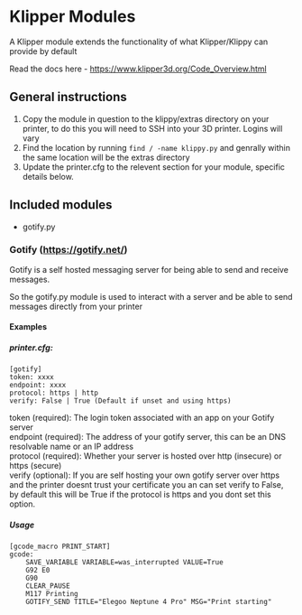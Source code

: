 # Klipper Modules

A Klipper module extends the functionality of what Klipper/Klippy can provide by default

Read the docs here - https://www.klipper3d.org/Code_Overview.html

## General instructions

1. Copy the module in question to the klippy/extras directory on your printer, to do this you will need to SSH into your 3D printer. Logins will vary
2. Find the location by running `find / -name klippy.py` and genrally within the same location will be the extras directory
3. Update the printer.cfg to the relevent section for your module, specific details below.


## Included modules

- gotify.py

### Gotify (https://gotify.net/)

Gotify is a self hosted messaging server for being able to send and receive messages.

So the gotify.py module is used to interact with a server and be able to send messages directly from your printer

#### Examples

##### printer.cfg:

```
[gotify]
token: xxxx
endpoint: xxxx
protocol: https | http
verify: False | True (Default if unset and using https)
```

token (required): The login token associated with an app on your Gotify server\
endpoint (required): The address of your gotify server, this can be an DNS resolvable name or an IP address\
protocol (required): Whether your server is hosted over http (insecure) or https (secure)\
verify (optional): If you are self hosting your own gotify server over https and the printer doesnt trust your certificate you an can set verify to False, by default this will be True if the protocol is https and you dont set this option.

##### Usage

```
[gcode_macro PRINT_START]         
gcode:
    SAVE_VARIABLE VARIABLE=was_interrupted VALUE=True
    G92 E0                                         
    G90             
    CLEAR_PAUSE
    M117 Printing
    GOTIFY_SEND TITLE="Elegoo Neptune 4 Pro" MSG="Print starting"
```